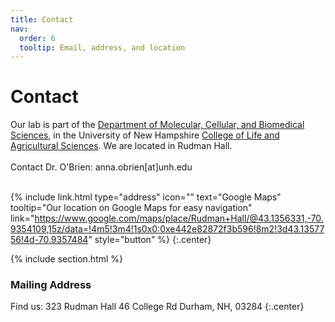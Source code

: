 ```yaml
---
title: Contact
nav:
  order: 6
  tooltip: Email, address, and location
---
```


# <i class="fas fa-envelope"></i>Contact

Our lab is part of the [Department of Molecular, Cellular, and Biomedical Sciences](https://colsa.unh.edu/molecular-cellular-biomedical-sciences), in the University of New Hampshire [College of Life and Agricultural Sciences](https://colsa.unh.edu/).
We are located in Rudman Hall.
<br>
<br>
Contact Dr. O'Brien: anna.obrien[at]unh.edu
<br>
<br>

<!-- 
{%
  include link.html
  type="email"
  icon=""
  text="scrooge@mcduck.com"
  tooltip=""
  link="scrooge@mcduck.com"
  style="button"
%}
 -->
<!-- 
{%
  include link.html
  type="phone"
  icon=""
  text="(555) 867-5309"
  tooltip=""
  link="+1-555-867-5309"
  style="button"
%}
 -->
{%
  include link.html
  type="address"
  icon=""
  text="Google Maps"
  tooltip="Our location on Google Maps for easy navigation"
  link="https://www.google.com/maps/place/Rudman+Hall/@43.1356331,-70.9354109,15z/data=!4m5!3m4!1s0x0:0xe442e82872f3b596!8m2!3d43.1357756!4d-70.9357484"
  style="button"
%}
{:.center}

{% include section.html %}

### <i class="fas fa-mail-bulk"></i>Mailing Address

Find us:
323 Rudman Hall
46 College Rd
Durham, NH, 03284
{:.center}

<!-- 
{% capture col1 %}
{%
  include figure.html
  image="images/photo.jpg"
  caption="Caption of photo"
%}
{% endcapture %}
{% capture col2 %}
{%
  include figure.html
  image="images/photo.jpg"
  caption="More caption maybe this is building photo"
%}
{% endcapture %}
{% include two-col.html col1=col1 col2=col2 %}
 -->
